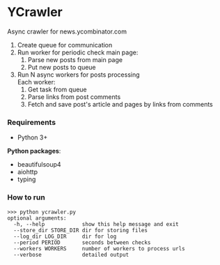 # YCrawler
Async crawler for news.ycombinator.com<br>
<ol>
    <li>Create queue for communication</li>
    <li>
        Run worker for periodic check main page:
        <ol>
            <li>Parse new posts from main page</li>
            <li>Put new posts to queue</li>
        </ol>
    </li>
    <li>
        Run N async workers for posts processing<br>
        Each worker:
        <ol>
        <li>Get task from queue</li>
        <li>Parse links from post comments</li>
        <li>Fetch and save post's article and pages by links from comments</li>
        </ol>
    </li>
</ol>

### Requirements
<ul>
    <li>Python 3+</li>
</ul>
<b>Python packages</b>:
<ul>
    <li>beautifulsoup4</li>
    <li>aiohttp</li>
    <li>typing</li>
</ul>

### How to run
```
>>> python ycrawler.py 
optional arguments:
  -h, --help            show this help message and exit
  --store_dir STORE_DIR dir for storing files
  --log_dir LOG_DIR     dir for log
  --period PERIOD       seconds between checks
  --workers WORKERS     number of workers to process urls
  --verbose             detailed output

```
